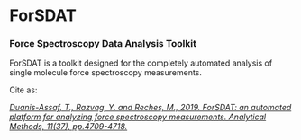 # ForSDAT
### Force Spectroscopy Data Analysis Toolkit

ForSDAT is a toolkit designed for the completely automated analysis of single molecule force spectroscopy measurements.

Cite as:

*[Duanis-Assaf, T., Razvag, Y. and Reches, M., 2019. ForSDAT: an automated platform for analyzing force spectroscopy measurements. Analytical Methods, 11(37), pp.4709-4718.](https://pubs.rsc.org/en/content/articlehtml/2019/ay/c9ay01150a)*
